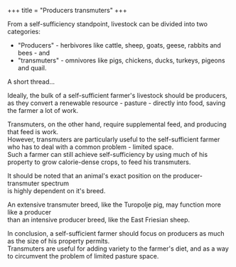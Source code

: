 +++
title = "Producers transmuters"
+++

From a self-sufficiency standpoint, livestock can be divided into two categories:

- "Producers" - herbivores like cattle, sheep, goats, geese, rabbits and bees - and 
- "transmuters" - omnivores like pigs, chickens, ducks, turkeys, pigeons and quail.

A short thread...

Ideally, the bulk of a self-sufficient farmer's livestock should be producers, as they convert a renewable resource - pasture - directly into food, saving the farmer a lot of work.  

Transmuters, on the other hand, require supplemental feed, and producing that feed is work.  
However, transmuters are particularly useful to the self-sufficient farmer  
who has to deal with a common problem - limited space.  
Such a farmer can still achieve self-sufficiency by using much of his property to grow calorie-dense crops, to feed his transmuters.

It should be noted that an animal's exact position on the producer-transmuter spectrum  
is highly dependent on it's breed.  

An extensive transmuter breed, like the Turopolje pig, may function more like a producer  
than an intensive producer breed, like the East Friesian sheep.

In conclusion, a self-sufficient farmer should focus on producers as much as the size of his property permits.  
Transmuters are useful for adding variety to the farmer's diet, and as a way to circumvent the problem of limited pasture space. 
